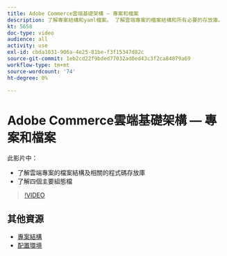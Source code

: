 ```yaml
---
title: Adobe Commerce雲端基礎架構 — 專案和檔案
description: 了解專案結構和yaml檔案。 了解雲端專案的檔案結構和所有必要的存放庫。
kt: 5658
doc-type: video
audience: all
activity: use
exl-id: cbda1031-906a-4e25-81be-f3f15347d82c
source-git-commit: 1eb2cd22f9bded77032ad0ed43c3f2ca84879a69
workflow-type: tm+mt
source-wordcount: '74'
ht-degree: 0%

---
```


# Adobe Commerce雲端基礎架構 — 專案和檔案

此影片中：

- 了解雲端專案的檔案結構及相關的程式碼存放庫
- 了解四個主要組態檔

>[!VIDEO](https://video.tv.adobe.com/v/35694?quality=12&learn=on)

## 其他資源

- [專案結構](https://devdocs.magento.com/cloud/project/project-start.html)
- [配置環境](https://devdocs.magento.com/cloud/env/environments.html)
